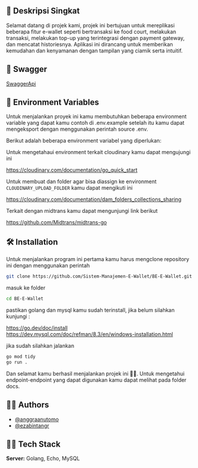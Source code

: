 
##  📓 Deskripsi Singkat

Selamat datang di projek kami, projek ini bertujuan untuk mereplikasi beberapa fitur e-wallet seperti bertransaksi ke food court, melakukan transaksi, melakukan top-up yang terintegrasi dengan payment gateway, dan mencatat historiesnya. Aplikasi ini dirancang untuk memberikan kemudahan dan kenyamanan dengan tampilan yang ciamik serta intuitif.

## 📜 Swagger

[SwaggerApi](https://app.swaggerhub.com/apis-docs/EZABINTANGRAMADHAN_1/e-wallet-API/1.0.0)

## 👀 Environment Variables

Untuk menjalankan proyek ini kamu membutuhkan beberapa environment variable yang dapat kamu contoh di .env.example setelah itu kamu dapat  mengeksport dengan menggunakan perintah source .env.

Berikut adalah beberapa environment variabel yang diperlukan:

Untuk mengetahaui environment terkait cloudinary kamu dapat mengujungi ini

<https://cloudinary.com/documentation/go_quick_start>

Untuk membuat dan folder agar bisa diassign ke environment `CLOUDINARY_UPLOAD_FOLDER` kamu dapat mengikuti ini

<https://cloudinary.com/documentation/dam_folders_collections_sharing>

Terkait dengan midtrans kamu dapat mengunjungi link berikut

<https://github.com/Midtrans/midtrans-go>

## 🛠️ Installation

Untuk menjalankan program ini pertama kamu harus mengclone repository ini dengan menggunakan perintah

```bash
git clone https://github.com/Sistem-Manajemen-E-Wallet/BE-E-Wallet.git
```

masuk ke folder

```bash
cd BE-E-Wallet
```

pastikan golang dan mysql kamu sudah terinstall, jika belum silahkan kunjungi :

<https://go.dev/doc/install> <br />
<https://dev.mysql.com/doc/refman/8.3/en/windows-installation.html>

jika sudah silahkan jalankan

```bash
go mod tidy
go run .
```

Dan selamat kamu berhasil menjalankan projek ini 🎊🎊.
Untuk mengetahui endpoint-endpoint yang dapat digunakan kamu dapat melihat pada folder docs.
## 🙋‍♂️ Authors

- [@anggraanutomo](https://www.github.com/anggraanutomo)
- [@ezabintangr](https://github.com/ezabintangr)


## 👨‍💻 Tech Stack

**Server:** Golang, Echo, MySQL


